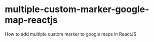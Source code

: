# multiple-custom-marker-google-map-reactjs
How to add multiple custom marker to google maps in ReactJS
